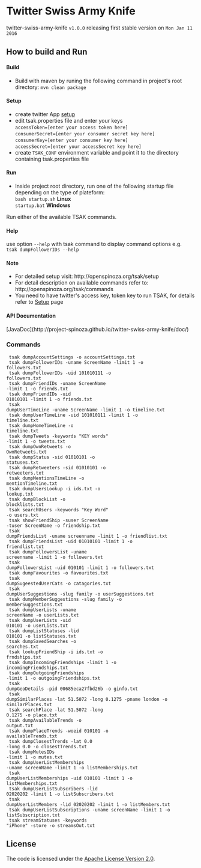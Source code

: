 # Twitter Swiss Army Knife
twitter-swiss-army-knife <code>v1.0.0</code> releasing first stable version on <code>Mon Jan 11 2016</code>

<h2>How to build and Run</h2>
<h4>Build</h4>
<ul><li>Build with maven by runing the following command in project's root directory: 
<code>mvn clean package</code></li></ul>

<h4>Setup</h4>
<ul>
<li>create twitter App <a href="http://openspinoza.org/tsak/setup">setup</a></li>
<li>
edit tsak.properties file and enter your keys <br>
<code>accessToken=[enter your access token here]</code><br>
<code>consumerSecret=[enter your consumer secret key here]</code><br>
<code>consumerKey=[enter your consumer key here]</code><br>
<code>accessSecret=[enter your accessSecret key here]</code><br>
</li>
<li>create <code>TSAK_CONF</code> environment variable and point it to the directory containing tsak.properties file</li>
</ul>
<h4>Run</h4>
<ul>
<li>Inside project root directory, run one of the following startup file depending on the type of plateform:<br> 
<code>bash startup.sh</code> <b>Linux</b><br>
<code>startup.bat</code> <b>Windows</b>
</li>
</ul>

Run either of the available TSAK commands.</b>

<h4>Help</h4>
use option <code>--help</code> with tsak command to display command options e.g.<br>
<code>tsak dumpFollowerIDs --help</code>
<h4>Note</h4> 
<ul>
<li>For detailed setup visit: http://openspinoza.org/tsak/setup</code></li>
<li>For detail description on available commands refer to: http://openspinoza.org/tsak/commands</li>
<li>You need to have twitter's access key, token key to run TSAK, for details refer to  <a href="https://github.com/project-spinoza/twitter-swiss-army-knife/wiki/Prerequisites">Setup</a> page</li>
</ul>


<h4>API Documentation</h4>
[JavaDoc](http://project-spinoza.github.io/twitter-swiss-army-knife/doc/)
<h3>Commands</h3>

<code> tsak dumpAccountSettings -o accountSettings.txt </code><br>
<code> tsak dumpFollowerIDs -uname ScreenName -limit 1 -o followers.txt</code><br>
<code> tsak dumpFollowerIDs -uid 101010111 -o followers.txt</code><br>
<code> tsak dumpFriendIDs -uname ScreenName -limit 1 -o friends.txt</code><br>
<code> tsak dumpFriendIDs -uid 01010101 -limit 1 -o friends.txt </code><br>
<code> tsak dumpUserTimeLine -uname ScreenName -limit 1 -o timeline.txt</code><br>
<code> tsak dumpUserTimeLine -uid 101010111 -limit 1 -o timeline.txt</code><br>
<code> tsak dumpHomeTimeLine -o timeline.txt</code><br>
<code> tsak dumpTweets -keywords "KEY words" -limit 1  -o tweets.txt</code><br>
<code> tsak dumpOwnRetweets -o OwnRetweets.txt</code><br>
<code> tsak dumpStatus -sid 01010101 -o statuses.txt    </code><br>
<code> tsak dumpRetweeters -sid 01010101 -o retweeters.txt</code><br>
<code> tsak dumpMentionsTimeLine -o mentionTimeline.txt</code><br>
<code> tsak dumpUsersLookup -i ids.txt -o lookup.txt</code><br>
<code> tsak dumpBlockList -o blocklists.txt</code><br>
<code> tsak searchUsers -keywords "Key Word" -o users.txt</code><br>
<code> tsak showFriendShip -suser ScreenName -tuser ScreenName -o friendship.txt</code><br>
<code> tsak dumpFriendsList -uname screenname -limit 1 -o friendlist.txt</code><br>
<code> tsak dumpFriendsList -uid 01010101 -limit 1 -o friendlist.txt</code><br>
<code> tsak dumpFollowersList -uname screenname -limit 1 -o followers.txt</code><br>
<code> tsak dumpFollowersList -uid 010101 -limit 1 -o followers.txt</code><br>
<code> tsak dumpFavourites -o favourites.txt</code><br>
<code> tsak dumpSugeestedUserCats -o catagories.txt</code><br>
<code> tsak dumpUserSuggestions -slug family -o userSuggestions.txt</code><br>
<code> tsak dumpMemberSuggestions -slug family -o memberSuggestions.txt</code><br>
<code> tsak dumpUserLists -uname screenName -o userLists.txt</code><br>
<code> tsak dumpUserLists -uid 010101 -o userLists.txt</code><br>
<code> tsak dumpListStatuses -lid 010101 -o listStatuses.txt</code><br>
<code> tsak dumpSavedSearches -o searches.txt</code><br>
<code> tsak lookupFriendShip -i ids.txt -o frndships.txt</code><br>
<code> tsak dumpIncomingFriendships -limit 1 -o incomingFriendships.txt</code><br>
<code> tsak dumpOutgoingFriendships -limit 1 -o outgoingFriendships.txt</code><br>
<code> tsak dumpGeoDetails -pid 00685eca27fbd26b -o ginfo.txt</code><br>
<code> tsak dumpSimilarPlaces -lat 51.5072 -long 0.1275 -pname london -o similarPlaces.txt</code><br>
<code> tsak searchPlace -lat 51.5072 -long 0.1275 -o place.txt</code><br>
<code> tsak dumpAvailableTrends -o output.txt</code><br>
<code> tsak dumpPlaceTrends -woeid 010101 -o availableTrends.txt</code><br>
<code> tsak dumpClosestTrends -lat 0.0 -long 0.0 -o closestTrends.txt</code><br>
<code> tsak dumpMutesIDs -limit 1 -o mutes.txt</code><br>
<code> tsak dumpUserListMemberships -uname screenName -limit 1 -o listMemberships.txt</code><br>
<code> tsak dumpUserListMemberships -uid 010101 -limit 1 -o listMemberships.txt</code><br>
<code> tsak dumpUserListSubscribers -lid 02020202 -limit 1 -o listSubscribers.txt</code><br>
<code> tsak dumpUserListMembers -lid 02020202 -limit 1 -o listMembers.txt</code><br>
<code> tsak dumpUserListSubscriptions -uname screenName -limit 1 -o listSubscription.txt</code><br>
<code> tsak streamStatuses -keywords "iPhone" -store -o streamsOut.txt</code>


## License
The code is licensed under the [Apache License Version 2.0](http://www.apache.org/licenses/LICENSE-2.0).

